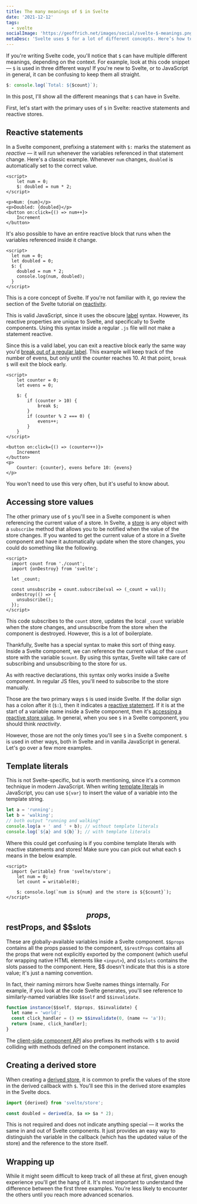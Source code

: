 ```yaml
---
title: The many meanings of $ in Svelte
date: '2021-12-12'
tags:
  - svelte
socialImage: 'https://geoffrich.net/images/social/svelte-$-meanings.png'
metaDesc: 'Svelte uses $ for a lot of different concepts. Here’s how to tell the difference.'
---
```


If you're writing Svelte code, you'll notice that `$` can have multiple different meanings, depending on the context. For example, look at this code snippet &mdash; `$` is used in three different ways! If you're new to Svelte, or to JavaScript in general, it can be confusing to keep them all straight.

```js
$: console.log(`Total: ${$count}`);
```

In this post, I'll show all the different meanings that `$` can have in Svelte.

First, let's start with the primary uses of `$` in Svelte: reactive statements and reactive stores.

## Reactive statements

In a Svelte component, prefixing a statement with `$:` marks the statement as _reactive_ &mdash; it will run whenever the variables referenced in that statement change. Here's a classic example. Whenever `num` changes, `doubled` is automatically set to the correct value.

```svelte
<script>
	let num = 0;
	$: doubled = num * 2;
</script>

<p>Num: {num}</p>
<p>Doubled: {doubled}</p>
<button on:click={() => num++}>
	Increment
</button>
```

It's also possible to have an entire reactive block that runs when the variables referenced inside it change.

```svelte
<script>
  let num = 0;
  let doubled = 0;
  $: {
    doubled = num * 2;
    console.log(num, doubled);
  }
</script>
```

This is a core concept of Svelte. If you're not familiar with it, go review the section of the Svelte tutorial on [reactivity](https://svelte.dev/tutorial/reactive-declarations).

This is valid JavaScript, since it uses the obscure [label](https://developer.mozilla.org/en-US/docs/Web/JavaScript/Reference/Statements/label) syntax. However, its reactive properties are unique to Svelte, and specifically to Svelte components. Using this syntax inside a regular `.js` file will not make a statement reactive.

Since this is a valid label, you can exit a reactive block early the same way you'd [break out of a regular label](https://developer.mozilla.org/en-US/docs/Web/JavaScript/Reference/Statements/label#using_a_labeled_break_statement). This example will keep track of the number of evens, but only until the counter reaches 10. At that point, `break $` will exit the block early.

```svelte
<script>
	let counter = 0;
	let evens = 0;

	$: {
		if (counter > 10) {
			break $;
		}
		if (counter % 2 === 0) {
			evens++;
		}
	}
</script>

<button on:click={() => (counter++)}>
	Increment
</button>
<p>
	Counter: {counter}, evens before 10: {evens}
</p>
```

You won't need to use this very often, but it's useful to know about.

## Accessing store values

The other primary use of `$` you'll see in a Svelte component is when referencing the current value of a store. In Svelte, a [store](https://svelte.dev/tutorial/writable-stores) is any object with a `subscribe` method that allows you to be notified when the value of the store changes. If you wanted to get the current value of a store in a Svelte component and have it automatically update when the store changes, you could do something like the following.

```svelte
<script>
  import count from './count';
  import {onDestroy} from 'svelte';

  let _count;

  const unsubscribe = count.subscribe(val => (_count = val));
  onDestroy(() => {
    unsubscribe();
  });
</script>
```

This code subscribes to the `count` store, updates the local `_count` variable when the store changes, and unsubscribe from the store when the component is destroyed. However, this is a lot of boilerplate.

Thankfully, Svelte has a special syntax to make this sort of thing easy. Inside a Svelte component, we can reference the current value of the `count` store with the variable `$count`. By using this syntax, Svelte will take care of subscribing and unsubscribing to the store for us.

As with reactive declarations, this syntax only works inside a Svelte component. In regular JS files, you'll need to subscribe to the store manually.

Those are the two primary ways `$` is used inside Svelte. If the dollar sign has a colon after it (`$:`), then it indicates a [reactive statement](https://svelte.dev/docs#3_$_marks_a_statement_as_reactive). If it is at the start of a variable name inside a Svelte component, then it's [accessing a reactive store value](https://svelte.dev/docs#4_Prefix_stores_with_$_to_access_their_values). In general, when you see `$` in a Svelte component, you should think _reactivity_.

However, those are not the only times you'll see `$` in a Svelte component. `$` is used in other ways, both in Svelte and in vanilla JavaScript in general. Let's go over a few more examples.

## Template literals

This is not Svelte-specific, but is worth mentioning, since it's a common technique in modern JavaScript. When writing [template literals](https://developer.mozilla.org/en-US/docs/Web/JavaScript/Reference/Template_literals) in JavaScript, you can use `${var}` to insert the value of a variable into the template string.

```js
let a = 'running';
let b = 'walking';
// both output "running and walking"
console.log(a + ' and ' + b); // without template literals
console.log(`${a} and ${b}`); // with template literals
```

Where this could get confusing is if you combine template literals with reactive statements and stores! Make sure you can pick out what each `$` means in the below example.

```svelte
<script>
  import {writable} from 'svelte/store';
	let num = 0;
	let count = writable(0);

	$: console.log(`num is ${num} and the store is ${$count}`);
</script>
```

## $$props, $$restProps, and \$\$slots

These are globally-available variables inside a Svelte component. `$$props` contains all the props passed to the component, `$$restProps` contains all the props that were not explicitly exported by the component (which useful for wrapping native HTML elements like `<input>`), and `$$slots` contains the slots passed to the component. Here, \$\$ doesn't indicate that this is a store value; it's just a naming convention.

In fact, their naming mirrors how Svelte names things internally. For example, if you look at the code Svelte generates, you'll see reference to similarly-named variables like `$$self` and `$$invalidate`.

```js
function instance($$self, $$props, $$invalidate) {
  let name = 'world';
  const click_handler = () => $$invalidate(0, (name += 'a'));
  return [name, click_handler];
}
```

The [client-side component API](https://svelte.dev/docs#Client-side_component_API) also prefixes its methods with `$` to avoid colliding with methods defined on the component instance.

## Creating a derived store

When creating a [derived store](https://svelte.dev/docs#derived), it is common to prefix the values of the store in the derived callback with `$`. You'll see this in the derived store examples in the Svelte docs.

```js
import {derived} from 'svelte/store';

const doubled = derived(a, $a => $a * 2);
```

This is not required and does not indicate anything special &mdash; it works the same in and out of Svelte components. It just provides an easy way to distinguish the variable in the callback (which has the updated value of the store) and the reference to the store itself.

## Wrapping up

While it might seem difficult to keep track of all these at first, given enough experience you'll get the hang of it. It's most important to understand the difference between the first three examples. You're less likely to encounter the others until you reach more advanced scenarios.

